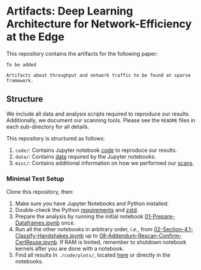# Artifacts: Deep Learning Architecture for Network-Efficiency at the Edge


This repository contains the artifacts for the following paper:

    To be added

    Artifacts about throughput and network traffic to be found at sparse framework.



## Structure

We include all data and analysis scripts required to reproduce our results. Additionally, we document our scanning tools. Please see the `README` files in each sub-directory for all details.

This repository is structured as follows:

1. `code/`: Contains Jupyter notebook [code](https://github.com/ilabrg/artifacts-conext22-quic-tls/tree/main/code) to reproduce our results.
2. `data/`: Contains [data](https://github.com/ilabrg/artifacts-conext22-quic-tls/tree/main/data) required by the Jupyter notebooks.
3. `misc/`: Contains additional information on how we performed our [scans](https://github.com/ilabrg/artifacts-conext22-quic-tls/tree/main/misc).



### Minimal Test Setup

Clone this repository, then:

1. Make sure you have Jupyter Notebooks and Python installed.
1. Double-check the Python [requirements](https://github.com/ilabrg/artifacts-conext22-quic-tls/tree/main/code#requirements) and [zstd](https://github.com/facebook/zstd).
1. Prepare the analysis by running the initial notebook [01-Prepare-Dataframes.ipynb](https://github.com/ilabrg/artifacts-conext22-quic-tls/blob/main/code/01-Prepare-Dataframes.ipynb) once.
1. Run all the other notebooks in arbitrary order, *i.e.,* from [02-Section-4.1-Classify-Handshakes.ipynb](https://github.com/ilabrg/artifacts-conext22-quic-tls/blob/main/code/02-Section-4.1-Classify-Handshakes.ipynb) up to [08-Addendum-Rescan-Confirm-CertReuse.ipynb](https://github.com/ilabrg/artifacts-conext22-quic-tls/blob/main/code/08-Addendum-Rescan-Confirm-CertReuse.ipynb). If RAM is limited, remember to shutdown notebook kernels after you are done with a notebook.
1. Find all results in `./code/plots/`, located [here](https://github.com/ilabrg/artifacts-conext22-quic-tls/tree/main/code/plots) or directly in the notebooks.
